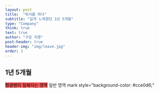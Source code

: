 ```yaml
---
layout: post
title:  "퇴사를 하다"
subtitle: "길게 느껴졌던 1년 5개월"
type: "Company"
think: true
text: true
author: "구운 자몽"
post-header: true
header-img: "img/leave.jpg"
order: 2
---
```

## 1년 5개월

 <mark style="background-color:#FA5858">형광펜이 칠해지는 영역</mark> 일반 영역
mark style="background-color: #cce0d6;"
